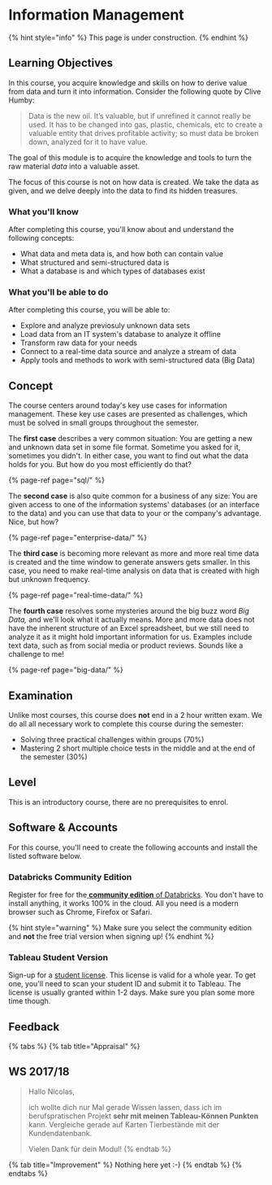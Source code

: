 # Information Management

{% hint style="info" %}
This page is under construction.
{% endhint %}

## Learning Objectives

In this course, you acquire knowledge and skills on how to derive value from data and turn it into information. Consider the following quote by Clive Humby:

> Data is the new oil. It’s valuable, but if unrefined it cannot really be used. It has to be changed into gas, plastic, chemicals, etc to create a valuable entity that drives profitable activity; so must data be broken down, analyzed for it to have value.

The goal of this module is to acquire the knowledge and tools to turn the raw material _data_ into a valuable asset.

The focus of this course is not on how data is created. We take the data as given, and we delve deeply into the data to find its hidden treasures.

### What you'll know

After completing this course, you'll know about and understand the following concepts:

* What data and meta data is, and how both can contain value
* What structured and semi-structured data is
* What a database is and which types of databases exist

### What you'll be able to do

After completing this course, you will be able to:

* Explore and analyze previosuly unknown data sets
* Load data from an IT system's database to analyze it offline
* Transform raw data for your needs
* Connect to a real-time data source and analyze a stream of data
* Apply tools and methods to work with semi-structured data \(Big Data\)

## Concept

The course centers around today's key use cases for information management. These key use cases are presented as challenges, which must be solved in small groups throughout the semester.

The **first case** describes a very common situation: You are getting a new and unknown data set in some file format. Sometime you asked for it, sometimes you didn't. In either case, you want to find out what the data holds for you. But how do you most efficiently do that?

{% page-ref page="sql/" %}

The **second case** is also quite common for a business of any size: You are given access to one of the information systems' databases \(or an interface to the data\) and you can use that data to your or the company's advantage. Nice, but how?

{% page-ref page="enterprise-data/" %}

The **third case** is becoming more relevant as more and more real time data is created and the time window to generate answers gets smaller. In this case, you need to make real-time analysis on data that is created with high but unknown frequency.

{% page-ref page="real-time-data/" %}

The **fourth case** resolves some mysteries around the big buzz word _Big Data,_ and we'll look what it actually means. More and more data does not have the inherent structure of an Excel spreadsheet, but we still need to analyze it as it might hold important information for us. Examples include text data, such as from social media or product reviews. Sounds like a challenge to me!

{% page-ref page="big-data/" %}

## Examination

Unlike most courses, this course does **not** end in a 2 hour written exam. We do all all necessary work to complete this course during the semester:

* Solving three practical challenges within groups \(70%\)
* Mastering 2 short multiple choice tests in the middle and at the end of the semester \(30%\) 

## Level

This is an introductory course, there are no prerequisites to enrol.

## Software & Accounts

For this course, you'll need to create the following accounts and install the listed software below.

### Databricks Community Edition

Register for free for the[ **community edition** of Databricks](https://community.cloud.databricks.com). You don't have to install anything, it works 100% in the cloud. All you need is a modern browser such as Chrome, Firefox or Safari.

{% hint style="warning" %}
Make sure you select the community edition and **not** the free trial version when signing up!
{% endhint %}

### Tableau Student Version

Sign-up for a [student license](https://www.tableau.com/de-de/academic/students). This license is valid for a whole year. To get one, you'll need to scan your student ID and submit it to Tableau. The license is usually granted within 1-2 days. Make sure you plan some more time though.

## Feedback

{% tabs %}
{% tab title="Appraisal" %}
## WS 2017/18

> Hallo Nicolas,
>
> ich wollte dich nur Mal gerade Wissen lassen, dass ich im berufspratischen Projekt **sehr mit meinen Tableau-Können Punkten** kann. Vergleiche gerade auf Karten Tierbestände mit der Kundendatenbank.
>
> Vielen Dank für dein Modul!
{% endtab %}

{% tab title="Improvement" %}
Nothing here yet :-\)
{% endtab %}
{% endtabs %}

